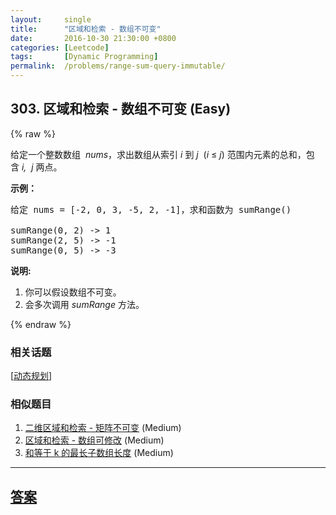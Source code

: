 ```yaml
---
layout:     single
title:      "区域和检索 - 数组不可变"
date:       2016-10-30 21:30:00 +0800
categories: [Leetcode]
tags:       [Dynamic Programming]
permalink:  /problems/range-sum-query-immutable/
---
```


## 303. 区域和检索 - 数组不可变 (Easy)

{% raw %}

<p>给定一个整数数组 &nbsp;<em>nums</em>，求出数组从索引&nbsp;<em>i&nbsp;</em>到&nbsp;<em>j&nbsp;&nbsp;</em>(<em>i</em>&nbsp;&le;&nbsp;<em>j</em>) 范围内元素的总和，包含&nbsp;<em>i,&nbsp; j&nbsp;</em>两点。</p>

<p><strong>示例：</strong></p>

<pre>给定 nums = [-2, 0, 3, -5, 2, -1]，求和函数为 sumRange()

sumRange(0, 2) -&gt; 1
sumRange(2, 5) -&gt; -1
sumRange(0, 5) -&gt; -3</pre>

<p><strong>说明:</strong></p>

<ol>
	<li>你可以假设数组不可变。</li>
	<li>会多次调用&nbsp;<em>sumRange</em>&nbsp;方法。</li>
</ol>

{% endraw %}

### 相关话题
  [[动态规划](https://github.com/openset/leetcode/tree/master/tag/dynamic-programming/README.md)]

### 相似题目
  1. [二维区域和检索 - 矩阵不可变](/problems/range-sum-query-2d-immutable) (Medium)
  1. [区域和检索 - 数组可修改](/problems/range-sum-query-mutable) (Medium)
  1. [和等于 k 的最长子数组长度](/problems/maximum-size-subarray-sum-equals-k) (Medium)

---

## [答案](https://github.com/openset/leetcode/tree/master/problems/range-sum-query-immutable)
